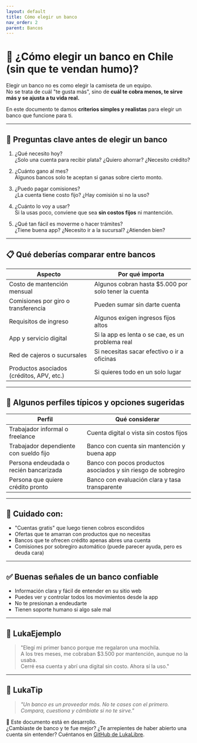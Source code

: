 ```yaml
---
layout: default
title: Cómo elegir un banco
nav_order: 2
parent: Bancos
---
```


# 🏦 ¿Cómo elegir un banco en Chile (sin que te vendan humo)?

Elegir un banco no es como elegir la camiseta de un equipo.  
No se trata de cuál "te gusta más", sino de **cuál te cobra menos, te sirve más y se ajusta a tu vida real.**

En este documento te damos **criterios simples y realistas** para elegir un banco que funcione para ti.

---

## 🧠 Preguntas clave antes de elegir un banco

1. ¿Qué necesito hoy?  
   ¿Solo una cuenta para recibir plata? ¿Quiero ahorrar? ¿Necesito crédito?

2. ¿Cuánto gano al mes?  
   Algunos bancos solo te aceptan si ganas sobre cierto monto.

3. ¿Puedo pagar comisiones?  
   ¿La cuenta tiene costo fijo? ¿Hay comisión si no la uso?

4. ¿Cuánto lo voy a usar?  
   Si la usas poco, conviene que sea **sin costos fijos** ni mantención.

5. ¿Qué tan fácil es moverme o hacer trámites?  
   ¿Tiene buena app? ¿Necesito ir a la sucursal? ¿Atienden bien?

---

## 📋 Qué deberías comparar entre bancos

| Aspecto                          | Por qué importa                                      |
|----------------------------------|------------------------------------------------------|
| Costo de mantención mensual      | Algunos cobran hasta $5.000 por solo tener la cuenta |
| Comisiones por giro o transferencia | Pueden sumar sin darte cuenta                     |
| Requisitos de ingreso            | Algunos exigen ingresos fijos altos                 |
| App y servicio digital           | Si la app es lenta o se cae, es un problema real     |
| Red de cajeros o sucursales      | Si necesitas sacar efectivo o ir a oficinas          |
| Productos asociados (créditos, APV, etc.) | Si quieres todo en un solo lugar           |

---

## 🏦 Algunos perfiles típicos y opciones sugeridas

| Perfil                              | Qué considerar                                    |
|-------------------------------------|--------------------------------------------------|
| Trabajador informal o freelance     | Cuenta digital o vista sin costos fijos          |
| Trabajador dependiente con sueldo fijo | Banco con cuenta sin mantención y buena app  |
| Persona endeudada o recién bancarizada | Banco con pocos productos asociados y sin riesgo de sobregiro |
| Persona que quiere crédito pronto   | Banco con evaluación clara y tasa transparente   |

---

## 🚨 Cuidado con:

- "Cuentas gratis" que luego tienen cobros escondidos
- Ofertas que te amarran con productos que no necesitas
- Bancos que te ofrecen crédito apenas abres una cuenta
- Comisiones por sobregiro automático (puede parecer ayuda, pero es deuda cara)

---

## ✅ Buenas señales de un banco confiable

- Información clara y fácil de entender en su sitio web
- Puedes ver y controlar todos los movimientos desde la app
- No te presionan a endeudarte
- Tienen soporte humano si algo sale mal

---

## 💬 LukaEjemplo

> "Elegí mi primer banco porque me regalaron una mochila.  
> A los tres meses, me cobraban $3.500 por mantención, aunque no la usaba.  
> Cerré esa cuenta y abrí una digital sin costo. Ahora sí la uso."

---

## 🧠 LukaTip

> *"Un banco es un proveedor más. No te cases con el primero. Compara, cuestiona y cámbiate si no te sirve."*

📌 Este documento está en desarrollo.  
¿Cambiaste de banco y te fue mejor? ¿Te arrepientes de haber abierto una cuenta sin entender? Cuéntanos en [GitHub de LukaLibre](https://github.com/tuusuario/lukalibre).
